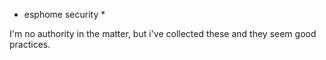 * esphome security *

I'm no authority in the matter, but i've collected these and they seem good practices.
